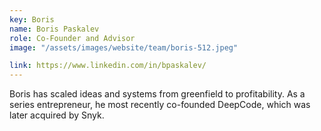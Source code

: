 ```yaml
---
key: Boris
name: Boris Paskalev
role: Co-Founder and Advisor
image: "/assets/images/website/team/boris-512.jpeg"

link: https://www.linkedin.com/in/bpaskalev/
---
```


Boris has scaled ideas and systems from greenfield to profitability. As a series entrepreneur, he most recently co-founded DeepCode, which was later acquired by Snyk.